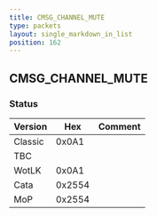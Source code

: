 ```yaml
---
title: CMSG_CHANNEL_MUTE
type: packets
layout: single_markdown_in_list
position: 162
---
```


## CMSG_CHANNEL_MUTE

### Status

Version    | Hex        | Comment
---------- | ---------- | ---------- 
Classic    | 0x0A1      | 
TBC        |            |
WotLK      | 0x0A1      | 
Cata       | 0x2554     | 
MoP        | 0x2554     | 